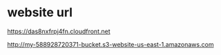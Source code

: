 # website url

https://das8nxfrpj4fn.cloudfront.net

http://my-588928720371-bucket.s3-website-us-east-1.amazonaws.com
